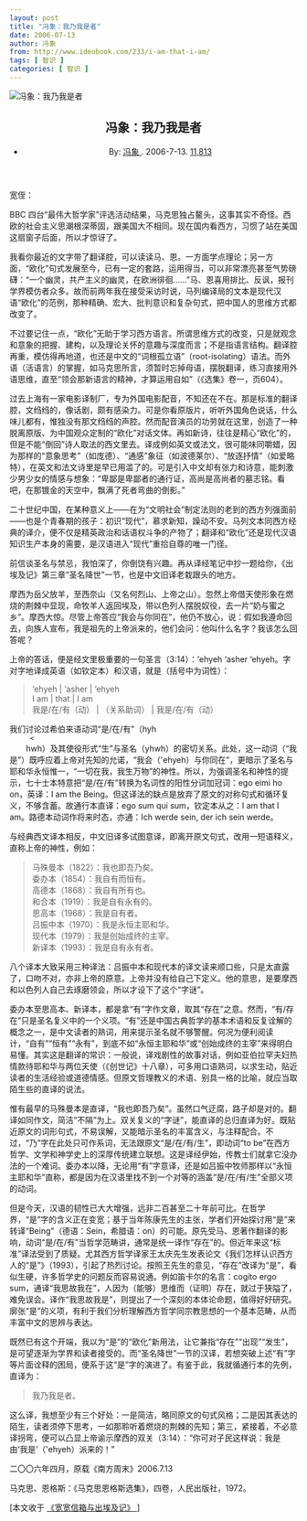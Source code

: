 ```yaml
---
layout: post
title: "冯象：我乃我是者"
date: 2006-07-13
author: 冯象
from: http://www.ideobook.com/233/i-am-that-i-am/
tags: [ 智识 ]
categories: [ 智识 ]
---
```


<article class="post-entry clearfix post-233 post type-post status-publish format-standard has-post-thumbnail hentry category-humanities category-essays">
 <div class="post-entry-thumbnail">
  <img alt="冯象：我乃我是者" src="http://www.ideobook.com/img/Creación_de_Adán_Miguel_Ángel-1200x236.jpg"/>
 </div>
 <!-- /blog-entry-thumbnail -->
 <div class="post-entry-text clearfix">
  <header>
   <h1>
    冯象：我乃我是者
   </h1>
   <ul class="post-entry-meta">
    <li>
     By:
     <a href="http://fengxiang.ideobook.com/" title="查看 冯象 的作者主页">
      冯象
     </a>
     . 2006-7-13.
     <a href="http://www.ideobook.com/372/post-views-count/" title="统计说明">
      11,813
     </a>
    </li>
   </ul>
  </header>
  <div class="post-entry-content">
   <p>
    宽侄：
   </p>
   <p>
    BBC 四台“最伟大哲学家”评选活动结果，马克思独占鳌头，这事其实不奇怪。西欧的社会主义思潮根深蒂固，跟美国大不相同。现在国内看西方，习惯了站在美国这扇窗子后面，所以才惊讶了。
   </p>
   <p>
    我看你最近的文字带了翻译腔，可以读读马、恩。一方面学点理论；另一方面，“欧化”句式发展至今，已有一定的套路，运用得当，可以非常漂亮甚至气势磅礴：“一个幽灵，共产主义的幽灵，在欧洲徘徊……”马、恩喜用排比、反讽，报刊学界模仿者众多。故而前两年我在接受采访时说，马列编译局的文本是现代汉语“欧化”的范例，那种精确、宏大、批判意识和复杂句式，把中国人的思维方式都改变了。
   </p>
   <p>
    不过要记住一点，“欧化”无助于学习西方语言。所谓思维方式的改变，只是就观念和意象的把握、建构，以及理论关怀的意趣与深度而言；不是指语言结构。翻译腔再重，模仿得再地道，也还是中文的“词根孤立语”（root-isolating）语法。而外语（活语言）的掌握，如马克思所言，须暂时忘掉母语，摆脱翻译，练习直接用外语思维，直至“领会那新语言的精神，才算运用自如”（《选集》卷一，页604）。
   </p>
   <p>
    过去上海有一家电影译制厂，专为外国电影配音，不知还在不在。那是标准的翻译腔，文绉绉的，像话剧，颇有感染力。可是你看原版片，听听外国角色说话，什么味儿都有，惟独没有那文绉绉的声腔。然而配音演员的功劳就在这里，创造了一种脱离原版、为中国观众定制的“欧化”对话文体。再如新诗，往往是精心“欧化”的，但是不能“倒回”诗人取法的西文里去。译成例如英文或法文，很可能味同嚼蜡，因为那样的“意象思考”（如庞德）、“通感”象征（如波德莱尔）、“放逐抒情”（如爱略特），在英文和法文诗里是早已用滥了的。可是引入中文却有张力和诗意，能刺激少男少女的情感与想象：“卑鄙是卑鄙者的通行证，高尚是高尚者的墓志铭。看吧，在那镀金的天空中，飘满了死者弯曲的倒影。”
   </p>
   <p>
    二十世纪中国，在某种意义上——在为“文明社会”制定法则的老到的西方列强面前——也是个青春期的孩子：初识“现代”，慕求新知，躁动不安。马列文本同西方经典的译介，便不仅是精英政治和话语权斗争的产物了；翻译和“欧化”还是现代汉语知识生产本身的需要，是汉语进入“现代”重拾自尊的唯一门径。
   </p>
   <p>
    前信谈圣名与禁忌，我怕深了，你倒饶有兴趣。再从译经笔记中抄一题给你，《出埃及记》第三章“圣名降世”一节，也是中文旧译老栽跟头的地方。
   </p>
   <p>
    摩西为岳父放羊，至西奈山（又名何烈山、上帝之山）。忽然上帝借天使形象在燃烧的荆棘中显现，命牧羊人返回埃及，带以色列人摆脱奴役，去一片“奶与蜜之乡”。摩西大惊。尽管上帝答应“我会与你同在”，他仍不放心，说：假如我遵命回去，向族人宣布，我是祖先的上帝派来的，他们会问：他叫什么名字？我该怎么回答呢？
   </p>
   <p>
    上帝的答话，便是经文里极重要的一句圣言（3:14）：’ehyeh ‘asher ‘ehyeh。字对字地译成英语（如钦定本）和汉语，就是（括号中为词性）：
   </p>
   <blockquote>
    <p>
     ‘ehyeh | ‘asher | ‘ehyeh
     <br/>
     I am | that | I am
     <br/>
     我是/在/有（动） | （关系助词） | 我是/在/有（动）
    </p>
   </blockquote>
   <p>
    我们讨论过希伯来语动词“是/在/有”（hyh
    <code>
     &lt;
    </code>
    hwh）及其使役形式“生”与圣名（yhwh）的密切关系。此处，这一动词（“我是”）既呼应着上帝对先知的允诺，“我会（'ehyeh）与你同在”，更暗示了圣名与耶和华永恒惟一，“一切在我，我生万物”的神性。所以，为强调圣名和神性的提示，七十士本特意把“是/在/有”转换为名词性的阳性分词加冠词：ego eimi ho on，英译：I am the Being。但这译法的缺点是放弃了原文的对称句式和循环复义，不够含蓄。故通行本直译：ego sum qui sum，钦定本从之：I am that I am。路德本动词作将来时态，亦通：Ich werde sein, der ich sein werde。
   </p>
   <p>
    与经典西文译本相反，中文旧译多试图意译，即离开原文句式，改用一短语释义，直称上帝的神性，例如：
   </p>
   <blockquote>
    <p>
     马殊曼本（1822）：我也即吾乃矣。
     <br/>
     委办本（1854）：我自有而恒有。
     <br/>
     高德本（1868）：我自有所有也。
     <br/>
     和合本（1919）：我是自有永有的。
     <br/>
     思高本（1968）：我是自有者。
     <br/>
     吕振中本（1970）：我是永恒主耶和华。
     <br/>
     现代本（1979）：我是创始成终的主宰。
     <br/>
     新译本（1993）：我是自有永有者。
    </p>
   </blockquote>
   <p>
    八个译本大致采用三种译法：吕振中本和现代本的译文读来顺口些，只是太直露了，口吻不对，亦非上帝的原意。上帝并没有给自己下定义。他的意思，是要摩西和以色列人自己去琢磨领会，所以才设下了这个“字谜”。
   </p>
   <p>
    委办本至思高本、新译本，都是拿“有”字作文章，取其“存在”之意。然而，“有/存在”只是圣名复义中的一个义项。“有”还是中国古典哲学的基本术语和反复诠解的概念之一，是中文读者的熟词，用来提示圣名就不够警醒。何况为便利阅读计，“自有”“恒有”“永有”，到底不如“永恒主耶和华”或“创始成终的主宰”来得明白易懂。其实这是翻译的常识：一般说，译戏剧性的故事对话，例如亚伯拉罕夫妇热情款待耶和华与两位天使（《创世记》十八章），可多用口语熟词，以求生动，贴近读者的生活经验或道德情感。但原文哲理教义的术语、别具一格的比喻，就应当取陌生些的直译的说法。
   </p>
   <p>
    惟有最早的马殊曼本是直译，“我也即吾乃矣”。虽然口气迂腐，路子却是对的。翻译如同作文，简洁“不隔”为上。双关复义的“字谜”，能直译的总归直译为好。既贴近原文的词形句式，不易误解，又能暗示圣名的丰富含义，与注释配合。不过，“乃”字在此处只可作系词，无法跟原文“是/在/有/生”，即动词“to be”在西方哲学、文学和神学史上的深厚传统建立联想。这是译经伊始，传教士们就拿它没办法的一个难词。委办本以降，无论用“有”字意译，还是如吕振中牧师那样以“永恒主耶和华”直称，都是因为在汉语里找不到一个对等的涵盖“是/在/有/生”全部义项的动词。
   </p>
   <p>
    但是今天，汉语的韧性已大大增强，远非二百甚至二十年前可比。在哲学界，“是”字的含义正在变宽；基于当年陈康先生的主张，学者们开始探讨用“是”来转译“Being”（德语：Sein，希腊语：on）的可能。原先受马、恩著作翻译的影响，动词“是/在/有”当哲学范畴讲，通常是统一译作“存在”的。但近年来这“标准”译法受到了质疑。尤其西方哲学译家王太庆先生发表论文《我们怎样认识西方人的“是”》（1993），引起了热烈讨论。按照王先生的意见，“存在”改译为“是”，看似生硬，许多哲学史的问题反而容易说通。例如笛卡尔的名言：cogito ergo sum，通译“我思故我在”，人因为（能够）思维而（证明）存在，就过于狭隘了，难免误会。译作“我思故我是”，则提出了一个深刻的本体论命题，值得好好研究。廓张“是”的义项，有利于我们分析理解西方哲学同宗教思想的一个基本范畴，从而丰富中文的思辨与表达。
   </p>
   <p>
    既然已有这个开端，我以为“是”的“欧化”新用法，让它兼指“存在”“出现”“发生”，是可望逐渐为学界和读者接受的。而“圣名降世”一节的汉译，若想突破上述“有”字等片面诠释的困局，便系于这“是”字的演进了。有鉴于此，我就循通行本的先例，直译为：
   </p>
   <blockquote>
    <p>
     我乃我是者。
    </p>
   </blockquote>
   <p>
    这么译，我想至少有三个好处：一是简洁，略同原文的句式风格；二是因其表达的陌生，读者须停下思考，一如那聆听着燃烧的荆棘的先知；第三，紧接着，不必意译拐弯，便可以凸显上帝谕示摩西的双关（3:14）：“你可对子民这样说：我是由‘我是’（'ehyeh）派来的！”
   </p>
   <p>
    二〇〇六年四月，原载《南方周末》2006.7.13
   </p>
   <p>
    马克思、恩格斯：《马克思恩格斯选集》，四卷，人民出版社，1972。
   </p>
   [本文收于
   <a href="/405/">
    《宽宽信箱与出埃及记》
   </a>
   ]
  </div>
 </div>
</article>
